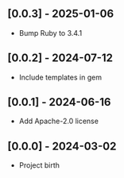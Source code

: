 ## [0.0.3] - 2025-01-06

- Bump Ruby to 3.4.1

## [0.0.2] - 2024-07-12

- Include templates in gem

## [0.0.1] - 2024-06-16

- Add Apache-2.0 license

## [0.0.0] - 2024-03-02

- Project birth
